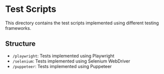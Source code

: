 # Test Scripts

This directory contains the test scripts implemented using different testing frameworks.

## Structure

- `/playwright`: Tests implemented using Playwright
- `/selenium`: Tests implemented using Selenium WebDriver
- `/puppeteer`: Tests implemented using Puppeteer